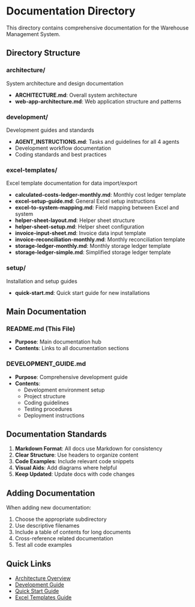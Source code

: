 # Documentation Directory

This directory contains comprehensive documentation for the Warehouse Management System.

## Directory Structure

### architecture/
System architecture and design documentation
- **ARCHITECTURE.md**: Overall system architecture
- **web-app-architecture.md**: Web application structure and patterns

### development/
Development guides and standards
- **AGENT_INSTRUCTIONS.md**: Tasks and guidelines for all 4 agents
- Development workflow documentation
- Coding standards and best practices

### excel-templates/
Excel template documentation for data import/export
- **calculated-costs-ledger-monthly.md**: Monthly cost ledger template
- **excel-setup-guide.md**: General Excel setup instructions
- **excel-to-system-mapping.md**: Field mapping between Excel and system
- **helper-sheet-layout.md**: Helper sheet structure
- **helper-sheet-setup.md**: Helper sheet configuration
- **invoice-input-sheet.md**: Invoice data input template
- **invoice-reconciliation-monthly.md**: Monthly reconciliation template
- **storage-ledger-monthly.md**: Monthly storage ledger template
- **storage-ledger-simple.md**: Simplified storage ledger template

### setup/
Installation and setup guides
- **quick-start.md**: Quick start guide for new installations

## Main Documentation

### README.md (This File)
- **Purpose**: Main documentation hub
- **Contents**: Links to all documentation sections

### DEVELOPMENT_GUIDE.md
- **Purpose**: Comprehensive development guide
- **Contents**: 
  - Development environment setup
  - Project structure
  - Coding guidelines
  - Testing procedures
  - Deployment instructions

## Documentation Standards

1. **Markdown Format**: All docs use Markdown for consistency
2. **Clear Structure**: Use headers to organize content
3. **Code Examples**: Include relevant code snippets
4. **Visual Aids**: Add diagrams where helpful
5. **Keep Updated**: Update docs with code changes

## Adding Documentation

When adding new documentation:
1. Choose the appropriate subdirectory
2. Use descriptive filenames
3. Include a table of contents for long documents
4. Cross-reference related documentation
5. Test all code examples

## Quick Links

- [Architecture Overview](./architecture/ARCHITECTURE.md)
- [Development Guide](./DEVELOPMENT_GUIDE.md)
- [Quick Start Guide](./setup/quick-start.md)
- [Excel Templates Guide](./excel-templates/excel-setup-guide.md)